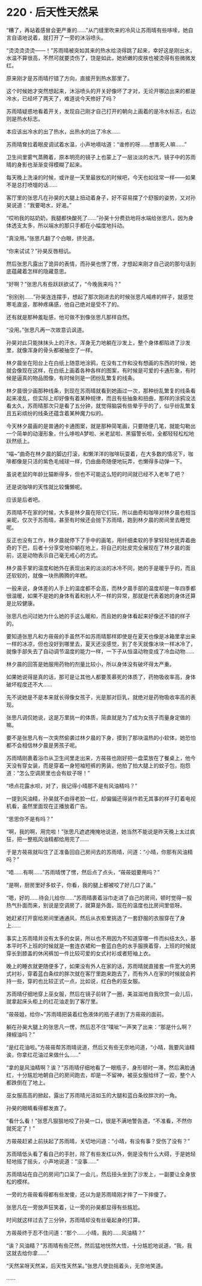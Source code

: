 # 220 · 后天性天然呆

“糟了，再站着感冒会更严重的……”从门缝里吹来的冷风让苏雨晴有些哆嗦，她自言自语地说着，就打开了一旁的沐浴喷头。

“烫烫烫烫烫——！”苏雨晴被突如其来的热水给浇得跳了起来，幸好这是刚出水，水温不算很高，不然可就要烫伤了，饶是如此，她娇嫩的皮肤也被烫得有些微微发红。

原来刚才是苏雨晴拧错了方向，直接开到热水那里了。

这个时候她才突然想起来，沐浴喷头的开关好像坏了才对，无论开哪边出来的都是冷水，已经坏了两天了，难道说今天修好了吗？

苏雨晴疑惑地看着开关，发现自己刚才自己打开的朝向上画着的是冷水标志，右边则是热水标志。

本应该出冷水的出了热水，出热水的出了冷水……

苏雨晴耷拉着眼皮调试着水温，小声地嘀咕道：“谁修的呀……想害死人嘛……”

卫生间里雾气蒸腾着，原本明亮的镜子上也蒙上了一层淡淡的水汽，镜子中的苏雨晴的身影也渐渐变得模糊了起来。

每天晚上洗澡的时候，或许是一天里最放松的时候吧，今天也如往常一样——如果不是总打喷嚏的话……

客厅里的张思凡在孙昊的大腿上扭动着身子，好不容易摆了个舒服的姿势，又对孙昊说道：“我要喝水，好渴。”

“哎哟我的姑奶奶，我腿都快酸死了……”孙昊十分费劲地将水端给张思凡，因为身体透支太多，所以端水的那只手都在小幅度地抖动。

“真没用。”张思凡翻了个白眼，挤兑道。

“你来试试？”孙昊反唇相讥。

然后张思凡露出了诡异的表情，而孙昊也愣了愣，才想起来刚才自己说的那句话到底蕴藏着怎样的隐藏意思。

“好啊？”张思凡有些跃跃欲试了，“今晚我来吗？”

“别别别……”孙昊连连摆手，想起了那次刚进去的时候张思凡喊疼的样子，就感觉寒毛直竖，那种疼痛感，他自己绝对是受不了的。

还有就是那种羞耻感，他可做不到像张思凡那样自然。

“没用。”张思凡再一次故意讥讽道。

孙昊对此只能抹抹头上的汗水，浑身无力地躺在沙发上，整个身体都陷进了沙发里，就像浑身的骨头都被抽空了一样。

林夕晨坐在阳台上在白纸上随意地涂鸦，在没有工作和没有想画的东西的时候，她就会像现在这样，在白纸上画着各种各样的图案，有时候是可爱的卡通形象，有时候是逼真的物品图像，有时候则是一团纷乱繁复的线条。

林夕晨很少画那种线条，到现在苏雨晴就看到她画过一次，那种纷乱繁复的线条看起来凌乱，但实际上却好像有着某种规律，而且有些抽象和扭曲，那样的涂鸦没法看太久，苏雨晴那次只是看了五分钟，就觉得脑袋有些晕乎乎的了，似乎纷乱繁复且五彩缤纷的线条还蕴含着某种魔力似的。

今天林夕晨画的是普通的卡通图案，就是那种简笔画，只要随便几笔，就能勾勒出一个简单的动漫形象，什么哆啦A梦啦、米老鼠啦、黑猫警长啦，全都轻轻松松地跃然纸上。

“喵~”曲奇在林夕晨的脚边打滚，和懒洋洋的咖啡玩耍着，在大多数的情况下，咖啡都像是只活的紫色毛绒球一样，仍由曲奇随便地玩弄，也懒得多动弹一下。

虽说老鼠的年龄比猫断得多，但也不可能这么短的时间就已经不入老年了吧？

还是说咖啡的天性就比较慵懒呢。

应该是后者吧。

苏雨晴不在家的时候，大多是林夕晨在陪它们玩，所以曲奇和咖啡对林夕晨也相当亲昵，仅次于苏雨晴，甚至有时候还会抛下苏雨晴，跑到林夕晨的房间里去睡觉呢。

反正也没有工作，林夕晨就停下了手中的画笔，用纤细柔软的手掌轻轻地抚弄着曲奇的下巴，后者十分享受地仰躺在地上，将自己的肚皮完全展现在了林夕晨的面前，这是动物表示自己毫无戒心的方式。

林夕晨手掌的温度和她外在表现出来的淡淡的冰冷不同，她的手是暖乎乎的，而且还软软的，就像一块热腾腾的年糕。

一般来说，身体差的人手上的温度都不会高，而林夕晨手部的温度却是一年四季都很温暖，如果不是她的身体有着和别人不一样的异常，那就是代表着她的身体还算是比较健康。

张思凡也问过她为什么她的手这么暖和，而且她的身体看起来好像还不错的样子的。

要知道张思凡和方莜莜的手虽然不如苏雨晴那样即使是在夏天也像是冰箱里拿出来一样的冰凉，但也没好到哪里去，夏天还没感觉，到了冬天就像冰块一样冰冷了，就像手部失去了自动调节温度的能力一样，一下子从恒温动物变成了冷血动物……

林夕晨的回答是她服用药物的剂量比较小，所以身体没有破坏得太严重。

如果她说得是真的话，那可是让其他人都要羡慕死的体质了，药物吸收率高，身体破坏程度还不大……

先不说她是不是本来就长得像女孩子，光是那对巨乳，就绝对是药物吸收率高的表现。

张思凡调侃她说，这是万里挑一的体质，简直就是为了成为女孩子而量身定做的嘛。

要不是张思凡有一次突然偷袭过林夕晨的下身，摸到了那块温热的小软体，她恐怕都不会相信林夕晨是男孩子呢。

苏雨晴刚裹着浴巾从卫生间里走出来，方莜莜也刚好把一盘菜放在了餐桌上，他今天没有穿女装，而是穿着一身短袖短裤的男装，他拍了拍大腿上的蚊子包，抱怨道：“怎么空调房里也会有蚊子呀！”

“喷点花露水呗，对了，我记得小晴那不是有风油精吗？”

一提到风油精，孙昊就不由得老脸一红，却偏偏还得装作若无其事的样子盯着电视机看，虽然里面现在正播放着广告。

“思思你不是有吗？”

“啊，我的啊，用完啦！”张思凡遮遮掩掩地说道，她当然不能说是昨天晚上太过疯狂，把一整瓶风油精都给用完了……

于是方莜莜就叫住了正准备回自己房间去的苏雨晴，问道：“小晴，你那有风油精吗？”

“唔……有啊……”苏雨晴愣了愣，然后点了点头，“莜莜姐要用吗？”

“是啊，厨房里好多蚊子，你看，我的腿上都被咬了好几口了诶。”

“嗯，好的……待会儿给你……”苏雨晴裹着浴巾走进了自己的房间，顿时觉得一股热气扑面而来，别说是空调房了，就算是外面，现在的温度也比房间里低呀。

她赶紧打开窗给房间里通通风，然后从衣柜里挑选了一套舒服的衣服穿在了身上……

事实上苏雨晴并没有太多的女装，所以也不用因为不知道穿哪一件而纠结太久，基本平时不上班的时候就是一套连衣裙和一套蓝白色的水手服换着穿，上班的时候就穿长到膝盖的休闲裤加一件比较可爱的女式衬衫或者短袖上衣。

晚上的睡衣就更随便多了，如果没有外人在家的话，苏雨晴就直接套一件宽大的男式衬衫，穿着蓝白条纹的胖次就在客厅里跑来跑去了，而有外人在家的时候就会矜持一些，穿的也比较正式一点，比如说，红白色的巫女服。

苏雨晴仔细地穿上巫女服，然后在镜子前转了一圈，美滋滋地自我欣赏一会儿后，就拿起床头柜上的红花油走到了客厅里。

“莜莜姐，给你~”苏雨晴把装着红色液体的瓶子递到了方莜莜的面前。

躺在孙昊大腿上的张思凡一愣，然后忍不住“噗呲”一声笑了出来：“那是什么啊？辣椒油吗？”

“是红花油啦。”方莜莜帮苏雨晴说道，然后又有些无奈地问道，“小晴，我要风油精诶，你拿红花油过来做什么……”

“拿的是风油精啊？诶？”苏雨晴仔细地看了一眼瓶子，身形顿时一滞，然后满脸通红，十分尴尬地朝自己的房间跑去，却是一不留神，被巫女服给绊了一跤，整个人都跌倒在了地上。

巫女服高高的掀起，露出了苏雨晴光洁如玉的大腿和蓝白条纹胖次的一角。

孙昊的眼睛看得都发直了。

“看什么看！”张思凡狠狠地咬了孙昊一口，很是不满地警告道，“不准看，不然你就死定了！”

方莜莜赶紧上前扶起了苏雨晴，关切地问道：“小晴，有没有事？受伤了没有？”

苏雨晴低头看了看自己的手肘，除了有些发红以外，倒是没有什么大碍，于是她轻轻地摇了摇头，小声地说道：“没事……”

苏雨晴站在自己的房间门口呆了一会儿，然后扭头坐到了沙发上，一副要让全身放松的模样。

一旁的方莜莜看得都有些发傻，还以为是苏雨晴刚才摔了一下摔傻了。

张思凡在一旁放声狂笑着，让一旁的孙昊都显得有些尴尬。

时间就这样过去了三分钟，苏雨晴却没有丝毫起身的打算。

方莜莜终于忍不住问道：“那个……小晴，我的……风油精？”

“诶？风油精？”苏雨晴有些茫然，然后猛地恍然大悟，十分尴尬地说道，“我，我这就去给你拿……”

“天然呆呀天然呆，后天性天然呆。”张思凡使劲摇着头，无奈地笑道。

……
